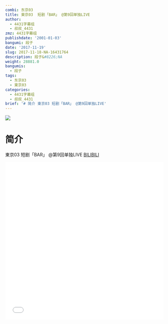 ```yaml
---
combi: 东京03
title: 東京03  短剧「BAR」 @第9回单独LIVE
author:
  - 4431字幕组
  - 叔叔_4431
zmz: 4431字幕组
publishdate: '2001-01-03'
bangumi: 段子
date: '2017-11-19'
slug: 2017-11-18-NA-16431764
description: 段子&#8226;NA
weight: 28881.0
bangumis:
  - 段子
tags:
  - 东京03
  - 東京03
categories:
  - 4431字幕组
  - 叔叔_4431
brief: '# 简介 東京03 短剧「BAR」 @第9回单独LIVE'
---
```

![](https://i.imgur.com/Dteyjbi.png)
# 简介  
東京03  短剧「BAR」 @第9回单独LIVE
  [BILIBILI](https://www.bilibili.com/video/av16431764/)

<div class="vcontainer">  <iframe class="video" src="//www.bilibili.com/blackboard/player.html?aid=16431764" width="100%" height="500" frameborder="0" allowfullscreen="allowfullscreen"></iframe></div>
